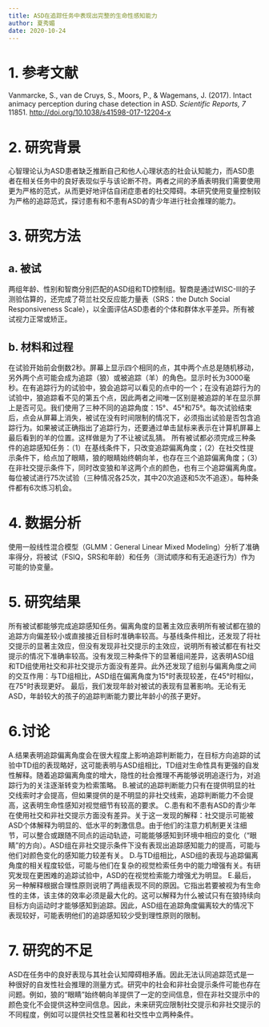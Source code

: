 ```yaml
---
title: ASD在追踪任务中表现出完整的生命性感知能力
author: 夏秀媚
date: 2020-10-24
---
```

# 1. 参考文献
Vanmarcke, S., van de Cruys, S., Moors, P., & Wagemans, J. (2017). Intact animacy perception during chase detection in ASD. *Scientific Reports, 7* 11851. http://doi.org/10.1038/s41598-017-12204-x
# 2. 研究背景
心智理论认为ASD患者缺乏推断自己和他人心理状态的社会认知能力，而ASD患者在相关任务中的良好表现似乎与该论断不符。两者之间的矛盾表明我们需要使用更为严格的范式，从而更好地评估自闭症患者的社交障碍。本研究使用变量控制较为严格的追踪范式，探讨患有和不患有ASD的青少年进行社会推理的能力。
# 3. 研究方法
## a. 被试
两组年龄、性别和智商分别匹配的ASD组和TD控制组。智商是通过WISC-III的子测验估算的，还完成了荷兰社交反应能力量表（SRS：the Dutch Social Responsiveness Scale），以全面评估ASD患者的个体和群体水平差异。所有被试视力正常或矫正。
## b. 材料和过程
在试验开始前会倒数2秒。屏幕上显示四个相同的点，其中两个点总是随机移动，另外两个点可能会成为追踪（狼）或被追踪（羊）的角色。显示时长为3000毫秒。在有追踪行为的试验中，狼会追踪可以看见的点中的一个；在没有追踪行为的试验中，狼追踪看不见的第五个点，因此两者之间唯一区别是被追踪的羊在显示屏上是否可见。我们使用了三种不同的追踪角度：15°、45°和75°。每次试验结束后，点会从屏幕上消失，被试在没有时间限制的情况下，必须指出试验是否包含追踪行为。如果被试正确指出了追踪行为，还要通过单击鼠标来表示在计算机屏幕上最后看到的羊的位置。这样做是为了不让被试乱猜。
所有被试都必须完成三种条件的追踪感知任务：（1）在基线条件下，只改变追踪偏离角度；（2）在社交性提示条件下，给点加了眼睛，狼的眼睛始终朝向羊，也存在三个追踪偏离角度；（3）在非社交提示条件下，同时改变狼和羊这两个点的颜色，也有三个追踪偏离角度。每位被试进行75次试验（三种情况各25次，其中20次追逐和5次不追逐）。每种条件都有6次练习机会。
# 4. 数据分析
使用一般线性混合模型（GLMM：General Linear Mixed Modeling）分析了准确率得分，将被试（FSIQ，SRS和年龄）和任务（测试顺序和有无追逐行为）作为可能的协变量。
# 5. 研究结果
所有被试都能够完成追踪感知任务。偏离角度的显著主效应表明所有被试都在狼的追踪方向偏差较小或直接接近目标时准确率较高。与基线条件相比，还发现了将社交提示的显著主效应，但没有发现非社交提示的主效应，说明所有被试都在有社交提示的情况下准确率较高。没有发现三种条件下的显著组间差异，这表明ASD组和TD组使用社交和非社交提示方面没有差异。此外还发现了组别与偏离角度之间的交互作用：与TD组相比，ASD组在偏离角度为15°时表现较差，在45°时相似，在75°时表现更好。
最后，我们发现年龄对被试的表现有显著影响。无论有无ASD，年龄较大的孩子的追踪判断能力要比年龄小的孩子更好。
# 6.讨论
A.结果表明追踪偏离角度会在很大程度上影响追踪判断能力，在目标方向追踪的试验中TD组的表现略好，这可能表明与ASD组相比，TD组对生命性具有更强的自发性解释。随着追踪偏离角度的增大，隐性的社会推理不再能够说明追逐行为，对追踪行为的关注逐渐转变为检索策略。
B.被试的追踪判断能力只有在提供明显的社交线索时才会提高，但如果提供的是不明显的非社交线索，追踪判断能力不会提高，这表明生命性感知对视觉细节有较高的要求。
C.患有和不患有ASD的青少年在使用社交和非社交提示方面没有差异。关于这一发现的解释：社交提示可能被ASD个体解释为明显的、低水平的刺激信息。由于他们的注意力机制更关注细节，可以整合或跟随不同点的运动轨迹，可能能够感知到环境中相应的变化（“眼睛”的方向）。ASD组在非社交提示条件下没有表现出追踪感知能力的提高，可能与他们对颜色变化的感知能力较差有关。
D.与TD组相比，ASD组的表现与追踪偏离角度的相关程度较低，可能与他们在复杂的视觉检索任务中的能力增强有关。有研究发现在更困难的追踪试验中，ASD的在视觉检索能力增强尤为明显。
E.最后，另一种解释根据合理性原则说明了两组表现不同的原因。它指出若要被视为有生命性的主体，该主体的效率必须是最大化的。这可以解释为什么被试只有在狼持续向目标方向运动时才能够感知到追踪。因此，ASD组在追踪角度偏离较大的情况下表现较好，可能表明他们的追踪感知较少受到理性原则的限制。
# 7. 研究的不足
ASD在任务中的良好表现与其社会认知障碍相矛盾。因此无法认同追踪范式是一种很好的自发性社会推理的测量方式。研究中的社会和非社会提示条件可能也存在问题。例如，狼的“眼睛”始终朝向羊提供了一定的空间信息，但在非社交提示中的颜色变化不会提供这种空间信息。因此，未来研究应限制社交提示和非社交提示的不同程度，例如可以提供社交性显著和社交性中立两种条件。



